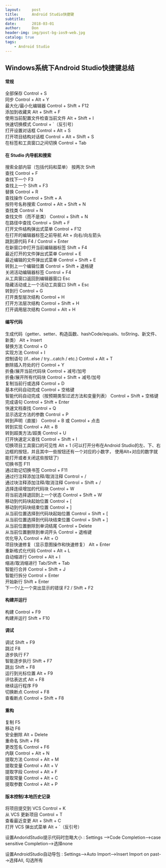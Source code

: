 ```yaml
---
layout:     post
title:      Android Studio快捷键
subtitle:   
date:       2018-03-01
author:     Don
header-img: img/post-bg-ios9-web.jpg
catalog: true
tags:
    - Android Studio
---
```

## Windows系统下Android Studio快捷键总结


#### 常规
全部保存	Control + S	  
同步	Control + Alt + Y	  
最大化/最小化编辑器	Control + Shift + F12  
添加到收藏夹	Alt + Shift + F  
使用当前配置文件检查当前文件	Alt + Shift + I	  
快速切换模式	Control + `（反引号）  
打开设置对话框	Control + Alt + S	  
打开项目结构对话框	Control + Alt + Shift + S  
在标签和工具窗口之间切换	Control + Tab	  

#### 在 Studio 内导航和搜索
搜索全部内容（包括代码和菜单）	按两次 Shift	  
查找	Control + F  
查找下一个	F3	  
查找上一个	Shift + F3	  
替换	Control + R	  
查找操作	Control + Shift + A	  
按符号名称搜索	Control + Alt + Shift + N	  
查找类	Control + N	  
查找文件（而不是类）	Control + Shift + N	  
在路径中查找	Control + Shift + F	  
打开文件结构弹出式菜单	Control + F12  
在打开的编辑器标签之前导航	Alt + 向右/向左箭头	  
跳到源代码	F4 / Control + Enter	  
在新窗口中打开当前编辑器标签	Shift + F4	  
最近打开的文件弹出式菜单	Control + E  
最近编辑的文件弹出式菜单	Control + Shift + E  
转到上一个编辑位置	Control + Shift + 退格键	  
关闭活动编辑器标签	Control + F4	  
从工具窗口返回到编辑器窗口	Esc  
隐藏活动或上一个活动工具窗口	Shift + Esc	  
转到行	Control + G	  
打开类型层次结构	Control + H	  
打开方法层次结构	Control + Shift + H	  
打开调用层次结构	Control + Alt + H	  

#### 编写代码
生成代码（getter、setter、构造函数、hashCode/equals、toString、新文件、新类）	Alt + Insert	  
替换方法	Control + O	  
实现方法	Control + I	  
控制语句 (if...else / try...catch / etc.)	Control + Alt + T  
删除插入符处的行	Control + Y	  
折叠/展开当前代码块	Control + 减号/加号  
折叠/展开所有代码块	Control + Shift + 减号/加号  
复制当前行或选择	Control + D	  
基本代码自动完成	Control + 空格键  
智能代码自动完成（按预期类型过滤方法和变量列表）	Control + Shift + 空格键	  
完成语句	Control + Shift + Enter	  
快速文档查找	Control + Q	  
显示选定方法的参数	Control + P	  
转到声明（直接）	Control + B 或 Control + 点击	  
转到实现	Control + Alt + B	  
转到超类方法/超类	Control + U	  
打开快速定义查找	Control + Shift + I	  
切换项目工具窗口的可见性	Alt + 1	  (可以打开分布在Android Studio的左、下、右边框的按钮，并且其中一些按钮还有一个对应的小数字，
使用Alt+对应的数字就能打开或者关闭这些按钮了)  
切换书签	F11	 
通过助记切换书签	Control + F11	  
通过行注释添加注释/取消注释	Control + /	  
通过块注释添加注释/取消注释	Control + Shift + /	  
选择连续增加的代码块	Control + W	  
将当前选择退回到上一个状态	Control + Shift + W	   
移动到代码块起始位置	Control + [  
移动到代码块结束位置	Control + ]	  
从当前位置选择到代码块起始位置	Control + Shift + [	  
从当前位置选择到代码块结束位置	Control + Shift + ]	  
从当前位置删除到单词结尾	Control + Delete	  
从当前位置删除到单词开头	Control + 退格键	  
优化导入	Control + Alt + O	  
项目快速修复（显示意图操作和快速修复）	Alt + Enter	  
重新格式化代码	Control + Alt + L	  
自动缩进行	Control + Alt + I	  
缩进/取消缩进行	Tab/Shift + Tab	  
智能行合并	Control + Shift + J  
智能行拆分	Control + Enter  
开始新行	Shift + Enter	  
下一个/上一个突出显示的错误	F2 / Shift + F2  

#### 构建并运行
构建	Control + F9	  
构建并运行	Shift + F10	  

#### 调试
调试	Shift + F9  
跳过	F8	  
逐步执行	F7	  
智能逐步执行	Shift + F7  
跳出	Shift + F8	  
运行到光标位置	Alt + F9	  
评估表达式	Alt + F8  
继续运行程序	F9	  
切换断点	Control + F8	  
查看断点	Control + Shift + F8	  

#### 重构
复制	F5	  
移动	F6	  
安全删除	Alt + Delete	  
重命名	Shift + F6	  
更改签名	Control + F6	  
内联	Control + Alt + N	  
提取方法	Control + Alt + M	   
提取变量	Control + Alt + V	   
提取字段	Control + Alt + F	   
提取常量	Control + Alt + C	   
提取参数	Control + Alt + P	   

#### 版本控制/本地历史记录
将项目提交到 VCS	Control + K   
从 VCS 更新项目	Control + T   
查看最近变更	Alt + Shift + C	  
打开 VCS 弹出式菜单	Alt + `（反引号）	


设置AndoridStudio提示代码时忽略大小 : Settings -->Code Completion-->case sensitive Completion-->选择none

设置AndroidStudio自动导包 : Settings-->Auto Import-->Insert Import on past-->选择All, 勾选所有
